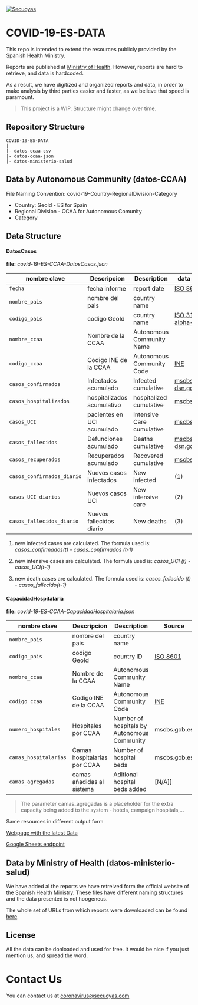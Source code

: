 <a href="https://coronavirus.secuoyas.com"><img src="https://coronavirus.secuoyas.com/img/COVID-19-ES-Cover.png" title="covid-19-es-cover" alt="Secuoyas"></a>

# COVID-19-ES-DATA

This repo is intended to extend the resources publicly provided by the Spanish Health Ministry.

Reports are published at [Ministry of Health](https://www.mscbs.gob.es/profesionales/saludPublica/ccayes/alertasActual/nCov-China/situacionActual.htm). However, reports are hard to retrieve, and data is hardcoded.

As a result, we have digitized and organized reports and data, in order to make analysis by third parties easier and faster, as we believe that speed is paramount. 



> This project is a WIP. Structure might change over time.



## Repository Structure

```
COVID-19-ES-DATA
|
|- datos-ccaa-csv
|- datos-ccaa-json
|- datos-ministerio-salud
```

## Data by Autonomous Community (datos-CCAA)

File Naming Convention: covid-19-Country-RegionalDivision-Category

+ Country: GeoId - ES for Spain
+ Regional Division - CCAA for Autonomous Comunity
+ Category



## Data Structure

#### DatosCasos

**file:** *covid-19-ES-CCAA-DatosCasos.json*

| nombre clave               | Descripcion                | Description               | data source                                                                                                                                                                                 |
| -------------------------- | -------------------------- | ------------------------- | ------------------------------------------------------------------------------------------------------------------------------------------------------------------------------------------- |
| `fecha`                    | fecha informe              | report date               | [ISO 8601](https://en.wikipedia.org/wiki/ISO_8601)                                                                                                                                          |
| `nombre_pais`              | nombre del pais            | country name              |                                                                                                                                                                                             |
| `codigo_pais`              | codigo GeoId               | country name              | [ISO 3166-1 alpha-2](https://en.wikipedia.org/wiki/ISO_3166-1_alpha-2#Officially_assigned_code_elements)                                                                                    |
| `nombre_ccaa`              | Nombre de la CCAA          | Autonomous Community Name |                                                                                                                                                                                             |
| `codigo_ccaa`              | Codigo INE de la CCAA      | Autonomous Community Code | [INE](https://www.ine.es/daco/daco42/codmun/cod_ccaa.htm)                                                                                                                                   |
| `casos_confirmados`        | Infectados acumulado       | Infected cumulative       | [mscbs.gob.es](https://www.mscbs.gob.es/profesionales/saludPublica/ccayes/alertasActual/nCov-China/situacionActual.htm), [dsn.gob.es](https://www.dsn.gob.es/gl/current-affairs/press-room) |
| `casos_hospitalizados`     | hospitalizados acumulativo | hospitalized cumulative   | [mscbs.gob.es](https://www.mscbs.gob.es/profesionales/saludPublica/ccayes/alertasActual/nCov-China/situacionActual.htm)                                                                     |
| `casos_UCI`                | pacientes en UCI acumulado | Intensive Care cumulative | [mscbs.gob.es](https://www.mscbs.gob.es/profesionales/saludPublica/ccayes/alertasActual/nCov-China/situacionActual.htm)                                                                     |
| `casos_fallecidos`         | Defunciones acumulado      | Deaths cumulative         | [mscbs.gob.es](https://www.mscbs.gob.es/profesionales/saludPublica/ccayes/alertasActual/nCov-China/situacionActual.htm), [dsn.gob.es](https://www.dsn.gob.es/gl/current-affairs/press-room) |
| `casos_recuperados`        | Recuperados acumulado      | Recovered cumulative      | [mscbs.gob.es](https://www.mscbs.gob.es/profesionales/saludPublica/ccayes/alertasActual/nCov-China/situacionActual.htm)                                                                     |
| `casos_confirmados_diario` | Nuevos casos infectados    | New infected              | (1)                                                                                                                                                                                         |
| `casos_UCI_diarios`        | Nuevos casos UCI           | New intensive care        | (2)                                                                                                                                                                                         |
| `casos_fallecidos_diario`  | Nuevos fallecidos diario   | New deaths                | (3)                                                                                                                                                                                         |



1. new infected cases are calculated. The formula used is:
  *casos_confirmados(t) - casos_confirmados (t-1)*

2. new intensive cases are calculated. The formula used is:
 *casos_UCI (t) - casos_UCI(t-1)*

3. new death cases are calculated. The formula used is:
*casos_fallecido (t) - casos_fallecido(t-1)*

#### CapacidadHospitalaria

**file:** *covid-19-ES-CCAA-CapacidadHospitalaria.json*

| nombre clave          | Descripcion                  | Description                                 | Source                                                    |
| --------------------- | ---------------------------- | ------------------------------------------- | --------------------------------------------------------- |
| `nombre_pais`         | nombre del pais              | country name                                |                                                           |
| `codigo_pais`         | codigo GeoId                 | country ID                                  | [ISO 8601](https://en.wikipedia.org/wiki/ISO_8601)        |
| `nombre_ccaa`         | Nombre de la CCAA            | Autonomous Community Name                   |                                                           |
| `codigo ccaa`         | Codigo INE de la CCAA        | Autonomous Community Code                   | [INE](https://www.ine.es/daco/daco42/codmun/cod_ccaa.htm) |
| `numero_hospitales`   | Hospitales por CCAA          | Number of hospitals by Autonomous Community | mscbs.gob.es                                              |
| `camas_hospitalarias` | Camas hospitalarias por CCAA | Number of hospital beds                     | mscbs.gob.es                                              |
| `camas_agregadas`     | camas añadidas al sistema    | Aditional hospital beds added               | [N/A]]                                                    |

> The parameter camas_agregadas is a placeholder for the extra capacity being added to the system - hotels, campaign hospitals,...

Same resources in different output form

[Webpage with the latest Data](https://docs.google.com/spreadsheets/d/e/2PACX-1vTagwbioq624b3MaX3Je7Ip9rSvlE-P_N2Wja5iGTqHS4m-RUhqu3_N_4ma1hZzmyphI12jt0zub6GV/pubhtml?gid=1915535336&single=true)

[Google Sheets endpoint](https://spreadsheets.google.com/feeds/cells/1YwtJIYgwhmrriCdfyEBRCGrApFFFBEldSlCvbdBGwXg/3/public/full?alt=json)

## Data by Ministry of Health (datos-ministerio-salud)

We have added al the reports we have retreived form the official website of the Spanish Health Ministry. These files have different naming structures and the data presented is not hoogeneus. 

The whole set of URLs from which reports were downloaded can be found [here](https://docs.google.com/spreadsheets/d/e/2PACX-1vSlbs4xBmZPfaLU-97Eg25uqXsPTX7ievBYajNbK32TlaxyhzQPemXFFYyF-rMkD4kkGcoNl7UQHt7I/pubhtml?gid=0&single=true).

## License

All the data can be donloaded and used for free. It would be nice if you just mention us, and spread the word. 

# Contact Us

You can contact us at coronavirus@secuoyas.com